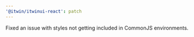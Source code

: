 ```yaml
---
'@itwin/itwinui-react': patch
---
```


Fixed an issue with styles not getting included in CommonJS environments.
